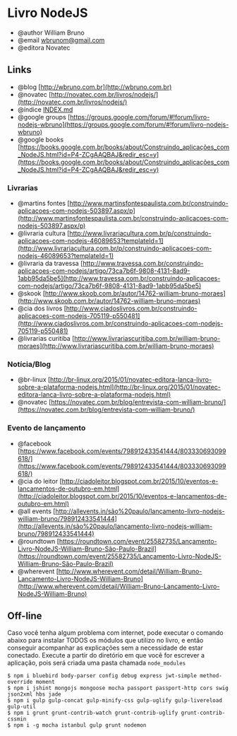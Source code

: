 # Livro NodeJS

* @author William Bruno
* @email wbrunom@gmail.com
* @editora Novatec


## Links

* @blog [http://wbruno.com.br](http://wbruno.com.br)
* @novatec [http://novatec.com.br/livros/nodejs/](http://novatec.com.br/livros/nodejs/)
* @índice [INDEX.md](INDEX.md)
* @google groups [https://groups.google.com/forum/#!forum/livro-nodejs-wbruno](https://groups.google.com/forum/#!forum/livro-nodejs-wbruno)
* @google books [https://books.google.com.br/books/about/Construindo_aplicações_com_NodeJS.html?id=P4-ZCgAAQBAJ&redir_esc=y](https://books.google.com.br/books/about/Construindo_aplicações_com_NodeJS.html?id=P4-ZCgAAQBAJ&redir_esc=y)


### Livrarias
* @martins fontes [http://www.martinsfontespaulista.com.br/construindo-aplicacoes-com-nodejs-503897.aspx/p](http://www.martinsfontespaulista.com.br/construindo-aplicacoes-com-nodejs-503897.aspx/p)
* @livraria cultura [http://www.livrariacultura.com.br/p/construindo-aplicacoes-com-nodejs-46089653?templateId=1](http://www.livrariacultura.com.br/p/construindo-aplicacoes-com-nodejs-46089653?templateId=1)
* @livraria da travessa [http://www.travessa.com.br/construindo-aplicacoes-com-nodejs/artigo/73ca7b6f-9808-4131-8ad9-1abb95da5be5](http://www.travessa.com.br/construindo-aplicacoes-com-nodejs/artigo/73ca7b6f-9808-4131-8ad9-1abb95da5be5)
* @skook [http://www.skoob.com.br/autor/14762-william-bruno-moraes](http://www.skoob.com.br/autor/14762-william-bruno-moraes)
* @cia dos livros [http://www.ciadoslivros.com.br/construindo-aplicacoes-com-nodejs-705119-p550481](http://www.ciadoslivros.com.br/construindo-aplicacoes-com-nodejs-705119-p550481)
* @livrarias curitiba [http://www.livrariascuritiba.com.br/william-bruno-moraes](http://www.livrariascuritiba.com.br/william-bruno-moraes)


### Notícia/Blog
* @br-linux [http://br-linux.org/2015/01/novatec-editora-lanca-livro-sobre-a-plataforma-nodejs.html](http://br-linux.org/2015/01/novatec-editora-lanca-livro-sobre-a-plataforma-nodejs.html)
* @novatec [https://novatec.com.br/blog/entrevista-com-william-bruno/](https://novatec.com.br/blog/entrevista-com-william-bruno/)


### Evento de lançamento
* @facebook [https://www.facebook.com/events/798912433541444/803330693099618/](https://www.facebook.com/events/798912433541444/803330693099618/)
* @cia do leitor [http://ciadoleitor.blogspot.com.br/2015/10/eventos-e-lancamentos-de-outubro-em.html](http://ciadoleitor.blogspot.com.br/2015/10/eventos-e-lancamentos-de-outubro-em.html)
* @all events [http://allevents.in/são%20paulo/lançamento-livro-nodejs-william-bruno/798912433541444](http://allevents.in/são%20paulo/lançamento-livro-nodejs-william-bruno/798912433541444)
* @roundtown [https://roundtown.com/event/25582735/Lançamento-Livro-NodeJS-William-Bruno-São-Paulo-Brazil](https://roundtown.com/event/25582735/Lançamento-Livro-NodeJS-William-Bruno-São-Paulo-Brazil)
* @wherevent [http://www.wherevent.com/detail/William-Bruno-Lancamento-Livro-NodeJS-William-Bruno](http://www.wherevent.com/detail/William-Bruno-Lancamento-Livro-NodeJS-William-Bruno)



## Off-line

Caso você tenha algum problema com internet, pode executar o comando abaixo para instalar TODOS os módulos que utilizo no livro, e então conseguir acompanhar as explicações sem a necessidade de estar conectado.
Execute a partir do diretório em que você for escrever a aplicação, pois será criada uma pasta chamada `node_modules`

```
$ npm i bluebird body-parser config debug express jwt-simple method-override moment
$ npm i jshint mongojs mongoose mocha passport passport-http cors swig json2xml hbs jade
$ npm i gulp gulp-concat gulp-minify-css gulp-uglify gulp-livereload gulp-util
$ npm i grunt grunt-contrib-watch grunt-contrib-uglify grunt-contrib-cssmin
$ npm i -g mocha istanbul gulp grunt nodemon
```

